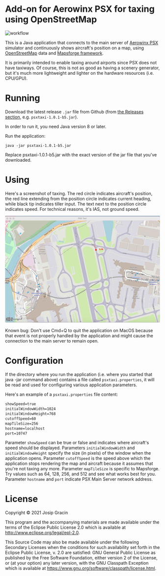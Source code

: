 # Add-on for Aerowinx PSX for taxing using OpenStreetMap

![workflow](https://github.com/jgracin/psxtaxi/actions/workflows/main.yaml/badge.svg)

This is a Java application that connects to the main server of [Aerowinx PSX](https://aerowinx.com) simulator 
and continuously shows aircraft's position on a map, using [OpenStreetMap](https://www.openstreetmap.org/) data and
[Mapsforge framework](https://github.com/mapsforge/mapsforge).

It is primarily intended to enable taxing around airports since PSX does not have taxiways. Of course, 
this is not as good as having a scenery generator, but it's much more lightweight and lighter 
on the hardware resources (i.e. CPU/GPU).

# Running

Download the latest release `.jar` file from Github (from [the Releases section](https://github.com/jgracin/psxtaxi/releases), e.g. `psxtaxi-1.0.1-b5.jar`).

In order to run it, you need Java version 8 or later.

Run the application:
```
java -jar psxtaxi-1.0.1-b5.jar
```

Replace psxtaxi-1.0.1-b5.jar with the exact version of the jar file that you've downloaded.

# Using

Here's a screenshot of taxing. The red circle indicates aircraft's position, the red line extending from the position 
circle  indicates current heading, while black tip indicates tiller input. The text next to the position circle
indicates speed. For technical reasons, it's IAS, not ground speed.

<img alt="snapshot" src="https://github.com/jgracin/psxtaxi/blob/master/docs/screenshot.jpg" width="800">

Known bug: Don't use Cmd+Q to quit the application on MacOS because that event is not properly handled by 
the application and might cause the connection to the main server to remain open.

# Configuration

If the directory where you run the application (i.e. where you started that java -jar command above) contains
a file called `psxtaxi.properties`, it will be read and used for configuring various application parameters.

Here's an example of a `psxtaxi.properties` file content:
```
showSpeed=true
initialWindowWidth=1024
initialWindowHeight=768
cutoffSpeed=60
mapTileSize=256
hostname=localhost
port=10747
```

Parameter `showSpeed` can be true or false and indicates where aircraft's speed should be displayed.
Parameters `initialWindowWidth` and `initialWindowHeight` specify the size (in pixels) of the window when the application opens. 
Parameter `cutoffSpeed` is the speed above which the application stops rendering the map and aircraft because it assumes that you're not taxing any more.
Parameter `mapTileSize` is specific to Mapsforge. Try values such as 64, 128, 256, and 512 and see what works best for you.
Parameter `hostname` and `port` indicate PSX Main Server network address.


# License

Copyright © 2021 Josip Gracin

This program and the accompanying materials are made available under the
terms of the Eclipse Public License 2.0 which is available at
http://www.eclipse.org/legal/epl-2.0.

This Source Code may also be made available under the following Secondary
Licenses when the conditions for such availability set forth in the Eclipse
Public License, v. 2.0 are satisfied: GNU General Public License as published by
the Free Software Foundation, either version 2 of the License, or (at your
option) any later version, with the GNU Classpath Exception which is available
at https://www.gnu.org/software/classpath/license.html.
